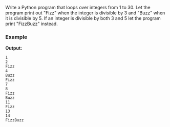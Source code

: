 Write a Python program that loops over integers from 1 to 30. Let the program print out "Fizz" when the integer is divisible by 3 and "Buzz" when it is divisible by 5. If an integer is divisible by both 3 and 5 let the program print "FizzBuzz" instead.


### Example


**Output:**

	1
	2
	Fizz
	4
	Buzz
	Fizz
	7
	8
	Fizz
	Buzz
	11
	Fizz
	13
	14
	FizzBuzz

